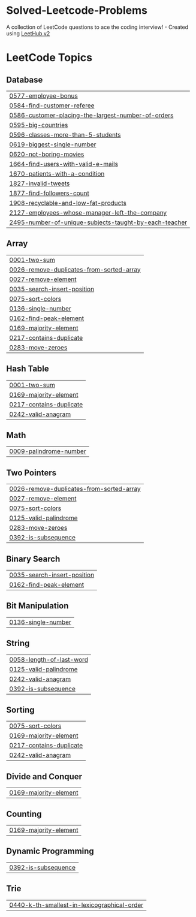 # Solved-Leetcode-Problems
A collection of LeetCode questions to ace the coding interview! - Created using [LeetHub v2](https://github.com/arunbhardwaj/LeetHub-2.0)

<!---LeetCode Topics Start-->
# LeetCode Topics
## Database
|  |
| ------- |
| [0577-employee-bonus](https://github.com/Swayam248/Solved-Leetcode-Problems/tree/master/0577-employee-bonus) |
| [0584-find-customer-referee](https://github.com/Swayam248/Solved-Leetcode-Problems/tree/master/0584-find-customer-referee) |
| [0586-customer-placing-the-largest-number-of-orders](https://github.com/Swayam248/Solved-Leetcode-Problems/tree/master/0586-customer-placing-the-largest-number-of-orders) |
| [0595-big-countries](https://github.com/Swayam248/Solved-Leetcode-Problems/tree/master/0595-big-countries) |
| [0596-classes-more-than-5-students](https://github.com/Swayam248/Solved-Leetcode-Problems/tree/master/0596-classes-more-than-5-students) |
| [0619-biggest-single-number](https://github.com/Swayam248/Solved-Leetcode-Problems/tree/master/0619-biggest-single-number) |
| [0620-not-boring-movies](https://github.com/Swayam248/Solved-Leetcode-Problems/tree/master/0620-not-boring-movies) |
| [1664-find-users-with-valid-e-mails](https://github.com/Swayam248/Solved-Leetcode-Problems/tree/master/1664-find-users-with-valid-e-mails) |
| [1670-patients-with-a-condition](https://github.com/Swayam248/Solved-Leetcode-Problems/tree/master/1670-patients-with-a-condition) |
| [1827-invalid-tweets](https://github.com/Swayam248/Solved-Leetcode-Problems/tree/master/1827-invalid-tweets) |
| [1877-find-followers-count](https://github.com/Swayam248/Solved-Leetcode-Problems/tree/master/1877-find-followers-count) |
| [1908-recyclable-and-low-fat-products](https://github.com/Swayam248/Solved-Leetcode-Problems/tree/master/1908-recyclable-and-low-fat-products) |
| [2127-employees-whose-manager-left-the-company](https://github.com/Swayam248/Solved-Leetcode-Problems/tree/master/2127-employees-whose-manager-left-the-company) |
| [2495-number-of-unique-subjects-taught-by-each-teacher](https://github.com/Swayam248/Solved-Leetcode-Problems/tree/master/2495-number-of-unique-subjects-taught-by-each-teacher) |
## Array
|  |
| ------- |
| [0001-two-sum](https://github.com/Swayam248/Solved-Leetcode-Problems/tree/master/0001-two-sum) |
| [0026-remove-duplicates-from-sorted-array](https://github.com/Swayam248/Solved-Leetcode-Problems/tree/master/0026-remove-duplicates-from-sorted-array) |
| [0027-remove-element](https://github.com/Swayam248/Solved-Leetcode-Problems/tree/master/0027-remove-element) |
| [0035-search-insert-position](https://github.com/Swayam248/Solved-Leetcode-Problems/tree/master/0035-search-insert-position) |
| [0075-sort-colors](https://github.com/Swayam248/Solved-Leetcode-Problems/tree/master/0075-sort-colors) |
| [0136-single-number](https://github.com/Swayam248/Solved-Leetcode-Problems/tree/master/0136-single-number) |
| [0162-find-peak-element](https://github.com/Swayam248/Solved-Leetcode-Problems/tree/master/0162-find-peak-element) |
| [0169-majority-element](https://github.com/Swayam248/Solved-Leetcode-Problems/tree/master/0169-majority-element) |
| [0217-contains-duplicate](https://github.com/Swayam248/Solved-Leetcode-Problems/tree/master/0217-contains-duplicate) |
| [0283-move-zeroes](https://github.com/Swayam248/Solved-Leetcode-Problems/tree/master/0283-move-zeroes) |
## Hash Table
|  |
| ------- |
| [0001-two-sum](https://github.com/Swayam248/Solved-Leetcode-Problems/tree/master/0001-two-sum) |
| [0169-majority-element](https://github.com/Swayam248/Solved-Leetcode-Problems/tree/master/0169-majority-element) |
| [0217-contains-duplicate](https://github.com/Swayam248/Solved-Leetcode-Problems/tree/master/0217-contains-duplicate) |
| [0242-valid-anagram](https://github.com/Swayam248/Solved-Leetcode-Problems/tree/master/0242-valid-anagram) |
## Math
|  |
| ------- |
| [0009-palindrome-number](https://github.com/Swayam248/Solved-Leetcode-Problems/tree/master/0009-palindrome-number) |
## Two Pointers
|  |
| ------- |
| [0026-remove-duplicates-from-sorted-array](https://github.com/Swayam248/Solved-Leetcode-Problems/tree/master/0026-remove-duplicates-from-sorted-array) |
| [0027-remove-element](https://github.com/Swayam248/Solved-Leetcode-Problems/tree/master/0027-remove-element) |
| [0075-sort-colors](https://github.com/Swayam248/Solved-Leetcode-Problems/tree/master/0075-sort-colors) |
| [0125-valid-palindrome](https://github.com/Swayam248/Solved-Leetcode-Problems/tree/master/0125-valid-palindrome) |
| [0283-move-zeroes](https://github.com/Swayam248/Solved-Leetcode-Problems/tree/master/0283-move-zeroes) |
| [0392-is-subsequence](https://github.com/Swayam248/Solved-Leetcode-Problems/tree/master/0392-is-subsequence) |
## Binary Search
|  |
| ------- |
| [0035-search-insert-position](https://github.com/Swayam248/Solved-Leetcode-Problems/tree/master/0035-search-insert-position) |
| [0162-find-peak-element](https://github.com/Swayam248/Solved-Leetcode-Problems/tree/master/0162-find-peak-element) |
## Bit Manipulation
|  |
| ------- |
| [0136-single-number](https://github.com/Swayam248/Solved-Leetcode-Problems/tree/master/0136-single-number) |
## String
|  |
| ------- |
| [0058-length-of-last-word](https://github.com/Swayam248/Solved-Leetcode-Problems/tree/master/0058-length-of-last-word) |
| [0125-valid-palindrome](https://github.com/Swayam248/Solved-Leetcode-Problems/tree/master/0125-valid-palindrome) |
| [0242-valid-anagram](https://github.com/Swayam248/Solved-Leetcode-Problems/tree/master/0242-valid-anagram) |
| [0392-is-subsequence](https://github.com/Swayam248/Solved-Leetcode-Problems/tree/master/0392-is-subsequence) |
## Sorting
|  |
| ------- |
| [0075-sort-colors](https://github.com/Swayam248/Solved-Leetcode-Problems/tree/master/0075-sort-colors) |
| [0169-majority-element](https://github.com/Swayam248/Solved-Leetcode-Problems/tree/master/0169-majority-element) |
| [0217-contains-duplicate](https://github.com/Swayam248/Solved-Leetcode-Problems/tree/master/0217-contains-duplicate) |
| [0242-valid-anagram](https://github.com/Swayam248/Solved-Leetcode-Problems/tree/master/0242-valid-anagram) |
## Divide and Conquer
|  |
| ------- |
| [0169-majority-element](https://github.com/Swayam248/Solved-Leetcode-Problems/tree/master/0169-majority-element) |
## Counting
|  |
| ------- |
| [0169-majority-element](https://github.com/Swayam248/Solved-Leetcode-Problems/tree/master/0169-majority-element) |
## Dynamic Programming
|  |
| ------- |
| [0392-is-subsequence](https://github.com/Swayam248/Solved-Leetcode-Problems/tree/master/0392-is-subsequence) |
## Trie
|  |
| ------- |
| [0440-k-th-smallest-in-lexicographical-order](https://github.com/Swayam248/Solved-Leetcode-Problems/tree/master/0440-k-th-smallest-in-lexicographical-order) |
<!---LeetCode Topics End-->
